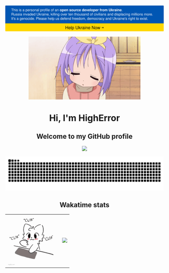 <a href='https://stand-with-ukraine.pp.ua' targer="_blank"><img alt="Stand With Ukraine" src="https://raw.githubusercontent.com/vshymanskyy/StandWithUkraine/main/banner-personal-page.svg"/></a>

<p align="center"><img src="hello.gif" height="200"/></p>

<h1 align="center">Hi, I'm HighError</h1>
<h2 align="center">Welcome to my GitHub profile</h2>

<p align="center"><img src="https://count.getloli.com/get/@HighError?theme=rule34"></p>

<picture>
  <source media="(prefers-color-scheme: dark)" srcset="https://raw.githubusercontent.com/higherror/higherror/output/github-contribution-grid-snake-dark.svg">
  <source media="(prefers-color-scheme: light)" srcset="https://raw.githubusercontent.com/higherror/higherror/output/github-contribution-grid-snake.svg">
  <img alt="Snake" src="https://raw.githubusercontent.com/higherror/higherror/output/github-contribution-grid-snake.svg">
</picture>

<h2 align="center">Wakatime stats</h2>

<table>
  <tr>
    <td width="160"><img src="click.gif" height="160"/></td>
    <td width="calc(100%-160)">
      <img src="https://github-readme-stats.vercel.app/api/wakatime?username=higherror&theme=catppuccin_mocha&layout=compact&langs_count=6&custom_title=Top%206%20Language"/>
    </td>
  </tr>
</table>
